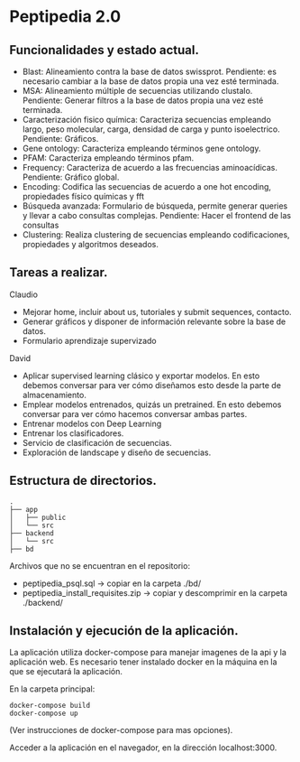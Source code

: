 # Peptipedia 2.0

## Funcionalidades y estado actual.

 - Blast: Alineamiento contra la base de datos swissprot. Pendiente: es necesario cambiar a la base de datos propia una vez esté terminada.
 - MSA: Alineamiento múltiple de secuencias utilizando clustalo. Pendiente: Generar filtros a la base de datos propia una vez esté terminada. 
 - Caracterización fisico química: Caracteriza secuencias empleando largo, peso molecular, carga, densidad de carga y punto isoelectrico. Pendiente: Gráficos.
 - Gene ontology: Caracteriza empleando términos gene ontology.
 - PFAM: Caracteriza empleando términos pfam.
 - Frequency: Caracteriza de acuerdo a las frecuencias aminoacídicas. Pendiente: Gráfico global.
 - Encoding: Codifica las secuencias de acuerdo a one hot encoding, propiedades físico químicas y fft
 - Búsqueda avanzada: Formulario de búsqueda, permite generar queries y llevar a cabo consultas complejas. Pendiente: Hacer el frontend de las consultas
 - Clustering: Realiza clustering de secuencias empleando codificaciones, propiedades y algoritmos deseados.

## Tareas a realizar.

Claudio

 - Mejorar home, incluir about us, tutoriales y submit sequences, contacto.
 - Generar gráficos y disponer de información relevante sobre la base de datos.
 - Formulario aprendizaje supervizado

 
David

- Aplicar supervised learning clásico y exportar modelos. En esto debemos conversar para ver cómo diseñamos esto desde la parte de almacenamiento.
 - Emplear modelos entrenados, quizás un pretrained. En esto debemos conversar para ver cómo hacemos conversar ambas partes.
 - Entrenar modelos con Deep Learning
 - Entrenar los clasificadores. 
 - Servicio de clasificación de secuencias.
 - Exploración de landscape y diseño de secuencias.


## Estructura de directorios.
```
.
├── app
│   ├── public
│   └── src
├── backend
│   └── src
├── bd
```
Archivos que no se encuentran en el repositorio:

 - peptipedia_psql.sql -> copiar en la carpeta ./bd/
 - peptipedia_install_requisites.zip -> copiar y descomprimir en la carpeta ./backend/


## Instalación y ejecución de la aplicación.

La aplicación utiliza docker-compose para manejar imagenes de la api y la aplicación web. Es necesario tener instalado docker en la máquina en la que se ejecutará la aplicación.

En la carpeta principal:

```
docker-compose build
docker-compose up
```
(Ver instrucciones de docker-compose para mas opciones).

Acceder a la aplicación en el navegador, en la dirección localhost:3000.

